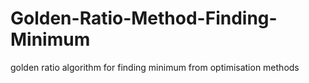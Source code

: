 # Golden-Ratio-Method-Finding-Minimum
golden ratio algorithm for finding minimum from optimisation methods
